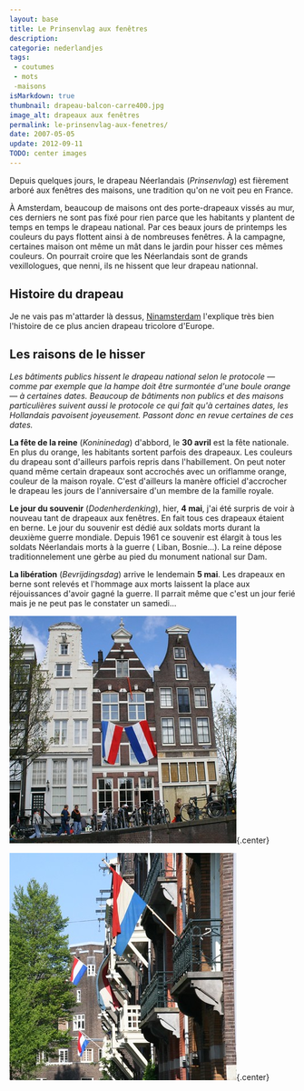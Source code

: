 ```yaml
---
layout: base
title: Le Prinsenvlag aux fenêtres
description: 
categorie: nederlandjes
tags: 
 - coutumes
 - mots
 -maisons
isMarkdown: true
thumbnail: drapeau-balcon-carre400.jpg
image_alt: drapeaux aux fenêtres
permalink: le-prinsenvlag-aux-fenetres/
date: 2007-05-05
update: 2012-09-11
TODO: center images
---
```



Depuis quelques jours, le drapeau Néerlandais (*Prinsenvlag*) est fièrement arboré aux fenêtres des maisons, une tradition qu'on ne voit peu en France. 

À Amsterdam, beaucoup de maisons ont des porte-drapeaux vissés au mur, ces derniers ne sont pas fixé pour rien parce que les habitants y plantent de temps en temps le drapeau national. Par ces beaux jours de printemps les couleurs du pays flottent ainsi à de nombreuses fenêtres. À la campagne, certaines maison ont même un mât dans le jardin pour hisser ces mêmes couleurs. On pourrait croire que les Néerlandais sont de grands vexillologues, que nenni, ils ne hissent que leur drapeau nationnal.

<!--excerpt-->

## Histoire du drapeau

Je ne vais pas m'attarder là dessus, [Ninamsterdam](http://ninamsterdam.canalblog.com/archives/2007/01/12/3665779.html) l'explique très bien l'histoire de ce plus ancien drapeau tricolore d'Europe.

## Les raisons de le hisser

*Les bâtiments publics hissent le drapeau national selon le protocole — comme par exemple que la hampe doit être surmontée d'une boule orange — à certaines dates. Beaucoup de bâtiments non publics et des maisons particulières suivent aussi le protocole ce qui fait qu'à certaines dates, les Hollandais pavoisent joyeusement. Passont donc en revue certaines de ces dates.*

**La fête de la reine** (*Konininedag*) d'abbord, le **30 avril** est la fête nationale. En plus du orange, les habitants sortent parfois des drapeaux. Les couleurs du drapeau sont d'ailleurs parfois repris dans l'habillement. On peut noter quand même certain drapeaux sont accrochés avec un oriflamme orange, couleur de la maison royale. C'est d'ailleurs la manère officiel d'accrocher le drapeau les jours de l'anniversaire d'un membre de la famille royale.

**Le jour du souvenir** (*Dodenherdenking*), hier, **4 mai**, j'ai été surpris de voir à nouveau tant de drapeaux aux fenêtres. En fait tous ces drapeaux étaient en berne. Le jour du souvenir est dédié aux soldats morts durant la deuxième guerre mondiale. Depuis 1961 ce souvenir est élargit à tous les soldats Néerlandais morts à la guerre ( Liban, Bosnie...). La reine dépose traditionnelement une gèrbe au pied du monument national sur Dam.

**La libération** (*Bevrijdingsdag*) arrive le lendemain **5 mai**. Les drapeaux en berne sont relevés et l'hommage aux morts laissent la place aux réjouissances d'avoir gagné la guerre. Il parrait même que c'est un jour ferié mais je ne peut pas le constater un samedi...


<div class="flex justify-center">
  <div class="m-1 text-center">

![drapeaux aux fenêtres](drapeaux-fenetres-carre400.jpg){.center}
  </div>
  <div class="m-1 text-center">

![drapeaux aux balcons](drapeau-balcon-carre400.jpg){.center}
  </div>
</div>
